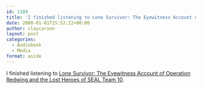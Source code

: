 ```yaml
---
id: 1109
title: 'I finished listening to Lone Survivor: The Eyewitness Account of Operation Redwing and the Lost Heroes of SEAL Team 10'
date: 2000-01-01T15:52:22+00:00
author: claycarson
layout: post
categories: 
  - Audiobook
  - Media
format: aside
---
```

I finished listening to [Lone Survivor: The Eyewitness Account of Operation Redwing and the Lost Heroes of SEAL Team 10](http://amazon.com/exec/obidos/ASIN/0316044695/claycarson0c-20).<!--more-->